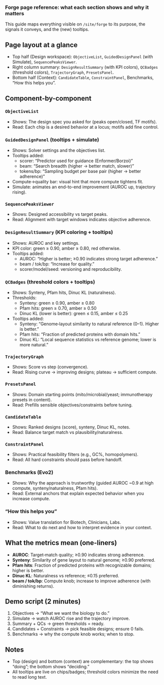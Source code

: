 ### Forge page reference: what each section shows and why it matters

This guide maps everything visible on `/site/forge` to its purpose, the signals it conveys, and the (new) tooltips.


## Page layout at a glance
- Top half (Design workspace): `ObjectiveList`, `GuidedDesignPanel` (with Simulate), `SequencePeaksViewer`.
- Right column summary: `DesignResultSummary` (with KPI colors), `QCBadges` (threshold colors), `TrajectoryGraph`, `PresetsPanel`.
- Bottom half (Context): `CandidateTable`, `ConstraintPanel`, Benchmarks, “How this helps you”.


## Component-by-component

### `ObjectiveList`
- Shows: The design spec you asked for (peaks open/closed, TF motifs).
- Read: Each chip is a desired behavior at a locus; motifs add fine control.

### `GuidedDesignPanel` (tooltips + simulate)
- Shows: Solver settings and the objectives list.
- Tooltips added:
  - scorer: “Predictor used for guidance (Enformer/Borzoi)”
  - beam: “Search breadth (higher → better match, slower)”
  - tokens/bp: “Sampling budget per base pair (higher → better adherence)”
- Compute→quality bar: visual hint that more compute tightens fit.
- Simulate: animates an end-to-end improvement (AUROC up, trajectory rising).

### `SequencePeaksViewer`
- Shows: Designed accessibility vs target peaks. 
- Read: Alignment with target windows indicates objective adherence.

### `DesignResultSummary` (KPI coloring + tooltips)
- Shows: AUROC and key settings.
- KPI color: green ≥ 0.90, amber ≥ 0.80, red otherwise.
- Tooltips added:
  - AUROC: “Higher is better; ≥0.90 indicates strong target adherence.”
  - beam / tok/bp: “Increase for quality.”
  - scorer/model/seed: versioning and reproducibility.

### `QCBadges` (threshold colors + tooltips)
- Shows: Synteny, Pfam hits, Dinuc KL (naturalness).
- Thresholds: 
  - Synteny: green ≥ 0.90, amber ≥ 0.80
  - Pfam hits: green ≥ 0.70, amber ≥ 0.50
  - Dinuc KL (lower is better): green ≤ 0.15, amber ≤ 0.25
- Tooltips added:
  - Synteny: “Genome‑layout similarity to natural reference (0–1). Higher is better.”
  - Pfam hits: “Fraction of predicted proteins with domain hits.”
  - Dinuc KL: “Local sequence statistics vs reference genome; lower is more natural.”

### `TrajectoryGraph`
- Shows: Score vs step (convergence).
- Read: Rising curve → improving designs; plateau → sufficient compute.

### `PresetsPanel`
- Shows: Domain starting points (mito/microbial/yeast; immunotherapy presets in content).
- Read: Prefills sensible objectives/constraints before tuning.

### `CandidateTable`
- Shows: Ranked designs (score), synteny, Dinuc KL, notes.
- Read: Balance target match vs plausibility/naturalness.

### `ConstraintPanel`
- Shows: Practical feasibility filters (e.g., GC%, homopolymers).
- Read: All hard constraints should pass before handoff.

### Benchmarks (Evo2)
- Shows: Why the approach is trustworthy (guided AUROC ~0.9 at high compute, synteny/naturalness, Pfam hits).
- Read: External anchors that explain expected behavior when you increase compute.

### “How this helps you”
- Shows: Value translation for Biotech, Clinicians, Labs.
- Read: What to do next and how to interpret evidence in your context.


## What the metrics mean (one-liners)
- **AUROC**: Target‑match quality; ≥0.90 indicates strong adherence.
- **Synteny**: Similarity of gene layout to natural genome; ≥0.90 preferred.
- **Pfam hits**: Fraction of predicted proteins with recognizable domains; higher is better.
- **Dinuc KL**: Naturalness vs reference; ≤0.15 preferred.
- **beam / tok/bp**: Compute knob; increase to improve adherence (with diminishing returns).


## Demo script (2 minutes)
1) Objectives → “What we want the biology to do.”
2) Simulate → watch AUROC rise and the trajectory improve.
3) Summary + QCs → green thresholds = ready.
4) Candidates + Constraints → pick feasible designs; ensure 0 fails.
5) Benchmarks → why the compute knob works; when to stop.


## Notes
- Top (design) and bottom (context) are complementary: the top shows “doing”; the bottom shows “deciding.”
- All tooltips are live on chips/badges; threshold colors minimize the need to read long text. 